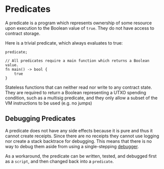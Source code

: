 # Predicates

A predicate is a program which represents ownership of some resource upon execution to the Boolean value of `true`. They do not have access to contract storage. 

Here is a trivial predicate, which always evaluates to true:

```sway
predicate;

// All predicates require a main function which returns a Boolean value.
fn main() -> bool {
    true
}
```

Stateless functions that can neither read nor write to any contract state. They are required to return a Boolean representing a UTXO spending condition, such as a multisig predicate, and they only allow a subset of the VM instructions to be used (e.g. no jumps)

## Debugging Predicates

A predicate does not have any side effects because it is pure and thus it cannot create receipts. Since there are no receipts they cannot use logging nor create a stack backtrace for debugging. This means that there is no way to debug them aside from using a single-stepping [debugger](https://github.com/FuelLabs/fuel-debugger).

As a workaround, the predicate can be written, tested, and debugged first as a `script`, and then changed back into a `predicate`.
